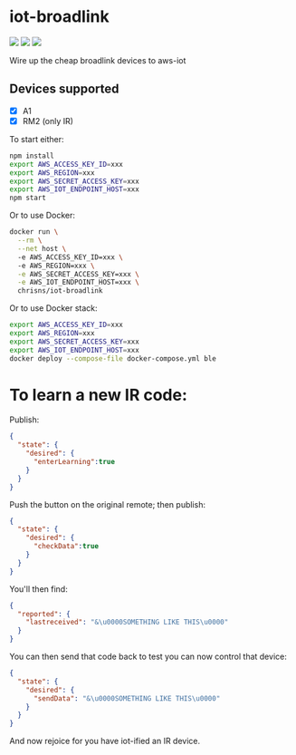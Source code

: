 # iot-broadlink

[![](https://images.microbadger.com/badges/image/chrisns/iot-broadlink.svg)](https://microbadger.com/images/chrisns/iot-broadlink "Get your own image badge on microbadger.com")
[![](https://images.microbadger.com/badges/version/chrisns/iot-broadlink.svg)](https://microbadger.com/images/chrisns/iot-broadlink "Get your own version badge on microbadger.com")
[![](https://images.microbadger.com/badges/commit/chrisns/iot-broadlink.svg)](https://microbadger.com/images/chrisns/iot-broadlink "Get your own commit badge on microbadger.com")

Wire up the cheap broadlink devices to aws-iot

## Devices supported
 - [x] A1
 - [x] RM2 (only IR)

To start either:
```bash
npm install
export AWS_ACCESS_KEY_ID=xxx
export AWS_REGION=xxx
export AWS_SECRET_ACCESS_KEY=xxx
export AWS_IOT_ENDPOINT_HOST=xxx
npm start
```

Or to use Docker:
```bash
docker run \
  --rm \
  --net host \ 
  -e AWS_ACCESS_KEY_ID=xxx \ 
  -e AWS_REGION=xxx \
  -e AWS_SECRET_ACCESS_KEY=xxx \
  -e AWS_IOT_ENDPOINT_HOST=xxx \
  chrisns/iot-broadlink
```

Or to use Docker stack:
```bash
export AWS_ACCESS_KEY_ID=xxx
export AWS_REGION=xxx
export AWS_SECRET_ACCESS_KEY=xxx
export AWS_IOT_ENDPOINT_HOST=xxx
docker deploy --compose-file docker-compose.yml ble
```

# To learn a new IR code:

Publish:

```json
{
  "state": {
    "desired": {
      "enterLearning":true
    }
  }
}
```

Push the button on the original remote; then publish:

```json
{
  "state": {
    "desired": {
      "checkData":true
    }
  }
}
```

You'll then find:

```json
{
  "reported": {
    "lastreceived": "&\u0000SOMETHING LIKE THIS\u0000"
  }
}
```

You can then send that code back to test you can now control that device:

```json
{
  "state": {
    "desired": {
      "sendData": "&\u0000SOMETHING LIKE THIS\u0000"
    }
  }
}
```

And now rejoice for you have iot-ified an IR device.